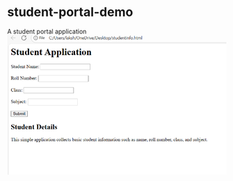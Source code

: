 # student-portal-demo
A student portal application
![image alt](https://github.com/Tekilakshmi/student-portal-demo/blob/main/Screenshot%202025-08-25%20114156.png)
